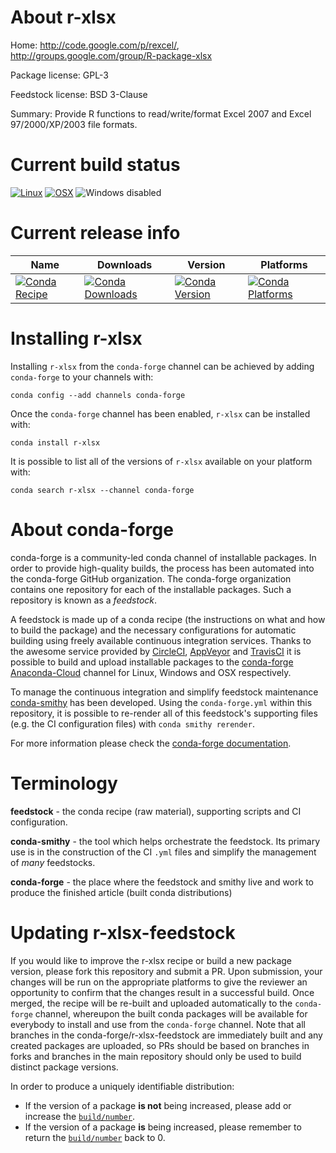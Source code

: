 About r-xlsx
============

Home: http://code.google.com/p/rexcel/, http://groups.google.com/group/R-package-xlsx

Package license: GPL-3

Feedstock license: BSD 3-Clause

Summary: Provide R functions to read/write/format Excel 2007 and Excel 97/2000/XP/2003 file formats.



Current build status
====================

[![Linux](https://img.shields.io/circleci/project/github/conda-forge/r-xlsx-feedstock/master.svg?label=Linux)](https://circleci.com/gh/conda-forge/r-xlsx-feedstock)
[![OSX](https://img.shields.io/travis/conda-forge/r-xlsx-feedstock/master.svg?label=macOS)](https://travis-ci.org/conda-forge/r-xlsx-feedstock)
![Windows disabled](https://img.shields.io/badge/Windows-disabled-lightgrey.svg)

Current release info
====================

| Name | Downloads | Version | Platforms |
| --- | --- | --- | --- |
| [![Conda Recipe](https://img.shields.io/badge/recipe-r--xlsx-green.svg)](https://anaconda.org/conda-forge/r-xlsx) | [![Conda Downloads](https://img.shields.io/conda/dn/conda-forge/r-xlsx.svg)](https://anaconda.org/conda-forge/r-xlsx) | [![Conda Version](https://img.shields.io/conda/vn/conda-forge/r-xlsx.svg)](https://anaconda.org/conda-forge/r-xlsx) | [![Conda Platforms](https://img.shields.io/conda/pn/conda-forge/r-xlsx.svg)](https://anaconda.org/conda-forge/r-xlsx) |

Installing r-xlsx
=================

Installing `r-xlsx` from the `conda-forge` channel can be achieved by adding `conda-forge` to your channels with:

```
conda config --add channels conda-forge
```

Once the `conda-forge` channel has been enabled, `r-xlsx` can be installed with:

```
conda install r-xlsx
```

It is possible to list all of the versions of `r-xlsx` available on your platform with:

```
conda search r-xlsx --channel conda-forge
```


About conda-forge
=================

conda-forge is a community-led conda channel of installable packages.
In order to provide high-quality builds, the process has been automated into the
conda-forge GitHub organization. The conda-forge organization contains one repository
for each of the installable packages. Such a repository is known as a *feedstock*.

A feedstock is made up of a conda recipe (the instructions on what and how to build
the package) and the necessary configurations for automatic building using freely
available continuous integration services. Thanks to the awesome service provided by
[CircleCI](https://circleci.com/), [AppVeyor](http://www.appveyor.com/)
and [TravisCI](https://travis-ci.org/) it is possible to build and upload installable
packages to the [conda-forge](https://anaconda.org/conda-forge)
[Anaconda-Cloud](http://docs.anaconda.org/) channel for Linux, Windows and OSX respectively.

To manage the continuous integration and simplify feedstock maintenance
[conda-smithy](http://github.com/conda-forge/conda-smithy) has been developed.
Using the ``conda-forge.yml`` within this repository, it is possible to re-render all of
this feedstock's supporting files (e.g. the CI configuration files) with ``conda smithy rerender``.

For more information please check the [conda-forge documentation](https://conda-forge.org/docs/).

Terminology
===========

**feedstock** - the conda recipe (raw material), supporting scripts and CI configuration.

**conda-smithy** - the tool which helps orchestrate the feedstock.
                   Its primary use is in the construction of the CI ``.yml`` files
                   and simplify the management of *many* feedstocks.

**conda-forge** - the place where the feedstock and smithy live and work to
                  produce the finished article (built conda distributions)


Updating r-xlsx-feedstock
=========================

If you would like to improve the r-xlsx recipe or build a new
package version, please fork this repository and submit a PR. Upon submission,
your changes will be run on the appropriate platforms to give the reviewer an
opportunity to confirm that the changes result in a successful build. Once
merged, the recipe will be re-built and uploaded automatically to the
`conda-forge` channel, whereupon the built conda packages will be available for
everybody to install and use from the `conda-forge` channel.
Note that all branches in the conda-forge/r-xlsx-feedstock are
immediately built and any created packages are uploaded, so PRs should be based
on branches in forks and branches in the main repository should only be used to
build distinct package versions.

In order to produce a uniquely identifiable distribution:
 * If the version of a package **is not** being increased, please add or increase
   the [``build/number``](http://conda.pydata.org/docs/building/meta-yaml.html#build-number-and-string).
 * If the version of a package **is** being increased, please remember to return
   the [``build/number``](http://conda.pydata.org/docs/building/meta-yaml.html#build-number-and-string)
   back to 0.